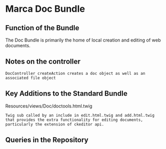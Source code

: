 
Marca Doc Bundle
========================

Function of the Bundle
------------------------

The Doc Bundle is primarily the home of local creation and editing of web documents.


Notes on the controller
------------------------
    DocController createAction creates a doc object as well as an associated file object

Key Additions to the Standard Bundle
------------------------------------------------

Resources/views/Doc/doctools.html.twig


    Twig sub called by an include in edit.html.twig and add.html.twig  that provides the extra functionality for editing documents, particularly the extension of ckeditor api.


Queries in the Repository
------------------------------------------------

